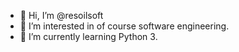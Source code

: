 - 👋 Hi, I’m @resoilsoft
- 👀 I’m interested in of course software engineering.
- 🌱 I’m currently learning Python 3.


<!---
resoilsoft/resoilsoft is a ✨ special ✨ repository because its `README.md` (this file) appears on your GitHub profile.
You can click the Preview link to take a look at your changes.
--->
